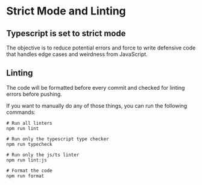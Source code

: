 # Strict Mode and Linting

## Typescript is set to strict mode

The objective is to reduce potential errors and force to write defensive code that handles edge cases and weirdness from JavaScript.

## Linting

The code will be formatted before every commit and checked for linting errors before pushing.

If you want to manually do any of those things, you can run the following commands:

```shell
# Run all linters
npm run lint

# Run only the typescript type checker
npm run typecheck

# Run only the js/ts linter
npm run lint:js

# Format the code
npm run format
```
